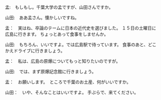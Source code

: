 孟:　もしもし。千葉大学の孟ですが、山田さんですか。

山田:　ああ孟さん。懐かしいですね。

孟：　実はね、卒論のテームに日本の近代史を選びました。
１５日の土曜日に広島に行きます。
ちょっとあって食事をしませんか。

山田:　もちろん、いいですよ。では広島駅で待っています。
食事のあと、どこかえドライブに行きましょう。

孟：　私は、広島の原爆についてもっと知りたいのですが。

山田:　では、まず原爆記念館に行きましょう。

孟：　お願いします。　ところで千葉のお土産、何がいいですか。

山田：　いや、そんなことはいいですよ。
手ぶらで、来てください。
